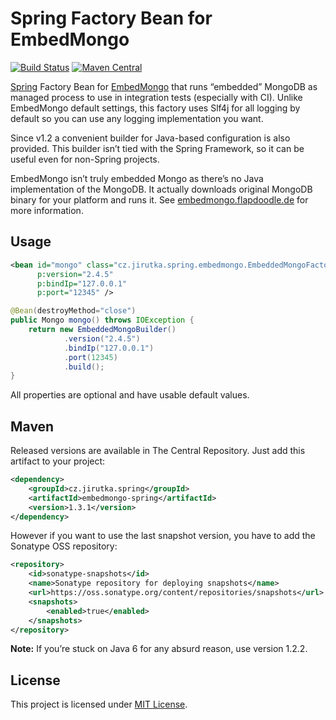 Spring Factory Bean for EmbedMongo
==================================
[![Build Status](https://img.shields.io/travis/jirutka/embedmongo-spring/master.svg?style=flat)](https://travis-ci.org/jirutka/embedmongo-spring)
[![Maven Central](https://maven-badges.herokuapp.com/maven-central/cz.jirutka.spring/embedmongo-spring/badge.svg?style=flat)](https://maven-badges.herokuapp.com/maven-central/cz.jirutka.spring/embedmongo-spring)

[Spring](http://www.springsource.org/spring-framework) Factory Bean for [EmbedMongo](https://github.com/flapdoodle-oss/embedmongo.flapdoodle.de) that runs “embedded” MongoDB as managed process to use in integration tests (especially with CI). Unlike EmbedMongo default settings, this factory uses Slf4j for all logging by default so you can use any logging implementation you want.

Since v1.2 a convenient builder for Java-based configuration is also provided. This builder isn’t tied with the Spring Framework, so it can be useful even for non-Spring projects.

EmbedMongo isn’t truly embedded Mongo as there’s no Java implementation of the MongoDB. It actually downloads original MongoDB binary for your platform and runs it. See [embedmongo.flapdoodle.de](https://github.com/flapdoodle-oss/embedmongo.flapdoodle.de) for more information.


Usage
-----

```xml
<bean id="mongo" class="cz.jirutka.spring.embedmongo.EmbeddedMongoFactoryBean"
      p:version="2.4.5"
      p:bindIp="127.0.0.1"
      p:port="12345" />
```

```java
@Bean(destroyMethod="close")
public Mongo mongo() throws IOException {
    return new EmbeddedMongoBuilder()
            .version("2.4.5")
            .bindIp("127.0.0.1")
            .port(12345)
            .build();
}
```

All properties are optional and have usable default values.


Maven
-----

Released versions are available in The Central Repository. Just add this artifact to your project:

```xml
<dependency>
    <groupId>cz.jirutka.spring</groupId>
    <artifactId>embedmongo-spring</artifactId>
    <version>1.3.1</version>
</dependency>
```

However if you want to use the last snapshot version, you have to add the Sonatype OSS repository:

```xml
<repository>
    <id>sonatype-snapshots</id>
    <name>Sonatype repository for deploying snapshots</name>
    <url>https://oss.sonatype.org/content/repositories/snapshots</url>
    <snapshots>
        <enabled>true</enabled>
    </snapshots>
</repository>
```

**Note:** If you’re stuck on Java 6 for any absurd reason, use version 1.2.2.


License
-------

This project is licensed under [MIT License](http://opensource.org/licenses/MIT).
